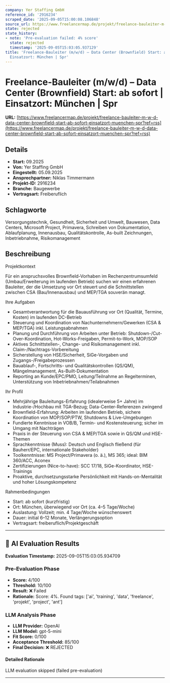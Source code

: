 ```yaml
---
company: Yer Staffing GmbH
reference_id: '2916234'
scraped_date: '2025-09-05T15:00:08.106848'
source_url: https://www.freelancermap.de/projekt/freelance-bauleiter-m-w-d-data-center-brownfield-start-ab-sofort-einsatzort-muenchen-spr?ref=rss
state: rejected
state_history:
- note: 'Pre-evaluation failed: 4% score'
  state: rejected
  timestamp: '2025-09-05T15:03:05.937129'
title: 'Freelance-Bauleiter (m/w/d) – Data Center (Brownfield) Start: ab sofort |
  Einsatzort: München | Spr'
---
```



# Freelance-Bauleiter (m/w/d) – Data Center (Brownfield) Start: ab sofort | Einsatzort: München | Spr
**URL:** [https://www.freelancermap.de/projekt/freelance-bauleiter-m-w-d-data-center-brownfield-start-ab-sofort-einsatzort-muenchen-spr?ref=rss](https://www.freelancermap.de/projekt/freelance-bauleiter-m-w-d-data-center-brownfield-start-ab-sofort-einsatzort-muenchen-spr?ref=rss)
## Details
- **Start:** 09.2025
- **Von:** Yer Staffing GmbH
- **Eingestellt:** 05.09.2025
- **Ansprechpartner:** Niklas Timmermann
- **Projekt-ID:** 2916234
- **Branche:** Baugewerbe
- **Vertragsart:** Freiberuflich

## Schlagworte
Versorgungstechnik, Gesundheit, Sicherheit und Umwelt, Bauwesen, Data Centers, Microsoft Project, Primavera, Schreiben von Dokumentation, Ablaufplanung, Innenausbau, Qualitätskontrolle, As-built Zeichnungen, Inbetriebnahme, Risikomanagement

## Beschreibung
Projektkontext

Für ein anspruchsvolles Brownfield-Vorhaben im Rechenzentrumsumfeld (Umbau/Erweiterung im laufenden Betrieb) suchen wir einen erfahrenen Bauleiter, der die Umsetzung vor Ort steuert und die Schnittstellen zwischen CSA (Bau/Innenausbau) und MEP/TGA souverän managt.

Ihre Aufgaben

- Gesamtverantwortung für die Bauausführung vor Ort (Qualität, Termine, Kosten) im laufenden DC-Betrieb
- Steuerung und Koordination von Nachunternehmern/Gewerken (CSA & MEP/TGA) inkl. Leistungsabnahmen
- Planung und Durchführung von Arbeiten unter Betrieb: Shutdown-/Cut-Over-Koordination, Hot-Works-Freigaben, Permit-to-Work, MOP/SOP
- Aktives Schnittstellen-, Change- und Risikomanagement inkl. Claim-/Nachtrags-Vorbereitung
- Sicherstellung von HSE/Sicherheit, SiGe-Vorgaben und Zugangs-/Freigabeprozessen
- Bauablauf-, Fortschritts- und Qualitätskontrollen (QS/QM), Mängelmanagement, As-Built-Dokumentation
- Reporting an Kunde/EPC/PMO, Leitung/Teilnahme an Regelterminen, Unterstützung von Inbetriebnahmen/Teilabnahmen

Ihr Profil
- Mehrjährige Bauleitungs-Erfahrung (idealerweise 5+ Jahre) im Industrie-/Hochbau mit TGA-Bezug; Data-Center-Referenzen zwingend
- Brownfield-Erfahrung: Arbeiten im laufenden Betrieb, sichere Koordination von MOP/SOP/PTW, Shutdowns & Live-Umgebungen
- Fundierte Kenntnisse in VOB/B, Termin- und Kostensteuerung; sicher im Umgang mit Nachträgen
- Praxis in der Steuerung von CSA & MEP/TGA sowie in QS/QM und HSE-Themen
- Sprachkenntnisse (Muss): Deutsch und Englisch fließend (für Bauherr/EPC, internationale Stakeholder)
- Toolkenntnisse: MS Project/Primavera (o. ä.), MS 365; ideal: BIM 360/ACC, Aconex
- Zertifizierungen (Nice-to-have): SCC 17/18, SiGe-Koordinator, HSE-Trainings
- Proaktive, durchsetzungsstarke Persönlichkeit mit Hands-on-Mentalität und hoher Lösungskompetenz

Rahmenbedingungen
- Start: ab sofort (kurzfristig)
- Ort: München, überwiegend vor Ort (ca. 4–5 Tage/Woche)
- Auslastung: Vollzeit; min. 4 Tage/Woche wünschenswert
- Dauer: initial 6–12 Monate, Verlängerungsoption
- Vertragsart: freiberuflich/Projektgeschäft

---

## 🤖 AI Evaluation Results

**Evaluation Timestamp:** 2025-09-05T15:03:05.934709

### Pre-Evaluation Phase
- **Score:** 4/100
- **Threshold:** 10/100
- **Result:** ❌ Failed
- **Rationale:** Score: 4%. Found tags: ['ai', 'training', 'data', 'freelance', 'projekt', 'project', 'ant']

### LLM Analysis Phase
- **LLM Provider:** OpenAI
- **LLM Model:** gpt-5-mini
- **Fit Score:** 0/100
- **Acceptance Threshold:** 85/100
- **Final Decision:** ❌ REJECTED

#### Detailed Rationale
LLM evaluation skipped (failed pre-evaluation)

---
